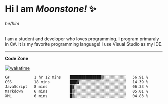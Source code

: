 
<!--
**MoonstoneStudios/MoonstoneStudios** is a ✨ _special_ ✨ repository because its `README.md` (this file) appears on your GitHub profile.

Here are some ideas to get you started:

- 🔭 I’m currently working on ...
- 🌱 I’m currently learning ...
- 👯 I’m looking to collaborate on ...
- 🤔 I’m looking for help with ...
- 💬 Ask me about ...
- 📫 How to reach me: ...
- 😄 Pronouns: ...
- ⚡ Fun fact: ...
-->

# Hi I am _Moonstone!_  ✨
###### he/him

I am a student and developer who loves programming.
I program primaraly in C#. It is my favorite programming language! I use Visual Studio as my IDE.

---

**Code Zone**


[![wakatime](https://wakatime.com/badge/user/35c755da-7226-42ef-89f9-892c03fbcf7e.svg?style=for-the-badge)](https://wakatime.com/@35c755da-7226-42ef-89f9-892c03fbcf7e)
<!--START_SECTION:waka-->

```txt
C#           1 hr 12 mins    ██████████████▒░░░░░░░░░░   56.91 %
CSS          18 mins         ███▓░░░░░░░░░░░░░░░░░░░░░   14.39 %
JavaScript   8 mins          █▓░░░░░░░░░░░░░░░░░░░░░░░   06.33 %
Markdown     6 mins          █▒░░░░░░░░░░░░░░░░░░░░░░░   05.01 %
XML          6 mins          █▒░░░░░░░░░░░░░░░░░░░░░░░   04.83 %
```

<!--END_SECTION:waka-->

